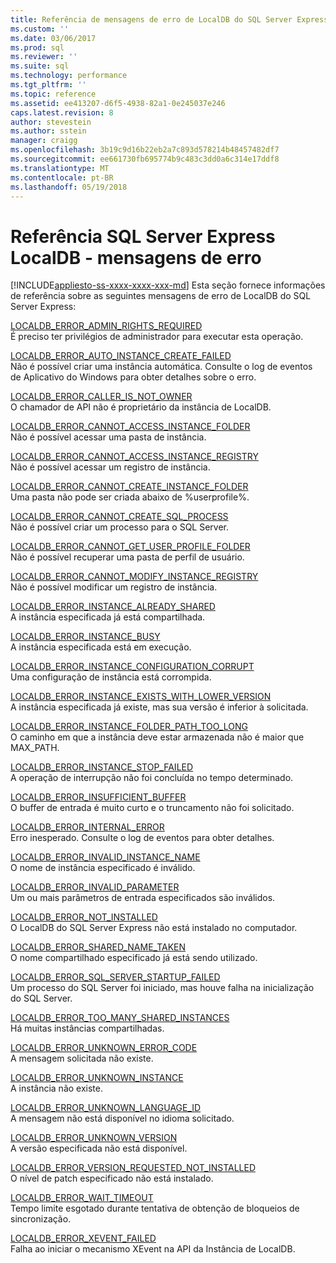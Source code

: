 ```yaml
---
title: Referência de mensagens de erro de LocalDB do SQL Server Express | Microsoft Docs
ms.custom: ''
ms.date: 03/06/2017
ms.prod: sql
ms.reviewer: ''
ms.suite: sql
ms.technology: performance
ms.tgt_pltfrm: ''
ms.topic: reference
ms.assetid: ee413207-d6f5-4938-82a1-0e245037e246
caps.latest.revision: 8
author: stevestein
ms.author: sstein
manager: craigg
ms.openlocfilehash: 3b19c9d16b22eb2a7c893d578214b48457482df7
ms.sourcegitcommit: ee661730fb695774b9c483c3dd0a6c314e17ddf8
ms.translationtype: MT
ms.contentlocale: pt-BR
ms.lasthandoff: 05/19/2018
---
```

# <a name="sql-server-express-localdb-reference---error-messages"></a>Referência SQL Server Express LocalDB - mensagens de erro
[!INCLUDE[appliesto-ss-xxxx-xxxx-xxx-md](../../includes/appliesto-ss-xxxx-xxxx-xxx-md.md)]
  Esta seção fornece informações de referência sobre as seguintes mensagens de erro de LocalDB do SQL Server Express:  
  
 [LOCALDB_ERROR_ADMIN_RIGHTS_REQUIRED](../../relational-databases/express-localdb-error-messages/localdb-error-admin-rights-required.md)  
 É preciso ter privilégios de administrador para executar esta operação.  
  
 [LOCALDB_ERROR_AUTO_INSTANCE_CREATE_FAILED](../../relational-databases/express-localdb-error-messages/localdb-error-auto-instance-create-failed.md)  
 Não é possível criar uma instância automática. Consulte o log de eventos de Aplicativo do Windows para obter detalhes sobre o erro.  
  
 [LOCALDB_ERROR_CALLER_IS_NOT_OWNER](../../relational-databases/express-localdb-error-messages/localdb-error-caller-is-not-owner.md)  
 O chamador de API não é proprietário da instância de LocalDB.  
  
 [LOCALDB_ERROR_CANNOT_ACCESS_INSTANCE_FOLDER](../../relational-databases/express-localdb-error-messages/localdb-error-cannot-access-instance-folder.md)  
 Não é possível acessar uma pasta de instância.  
  
 [LOCALDB_ERROR_CANNOT_ACCESS_INSTANCE_REGISTRY](../../relational-databases/express-localdb-error-messages/localdb-error-cannot-access-instance-registry.md)  
 Não é possível acessar um registro de instância.  
  
 [LOCALDB_ERROR_CANNOT_CREATE_INSTANCE_FOLDER](../../relational-databases/express-localdb-error-messages/localdb-error-cannot-create-instance-folder.md)  
 Uma pasta não pode ser criada abaixo de %userprofile%.  
  
 [LOCALDB_ERROR_CANNOT_CREATE_SQL_PROCESS](../../relational-databases/express-localdb-error-messages/localdb-error-cannot-create-sql-process.md)  
 Não é possível criar um processo para o SQL Server.  
  
 [LOCALDB_ERROR_CANNOT_GET_USER_PROFILE_FOLDER](../../relational-databases/express-localdb-error-messages/localdb-error-cannot-get-user-profile-folder.md)  
 Não é possível recuperar uma pasta de perfil de usuário.  
  
 [LOCALDB_ERROR_CANNOT_MODIFY_INSTANCE_REGISTRY](../../relational-databases/express-localdb-error-messages/localdb-error-cannot-modify-instance-registry.md)  
 Não é possível modificar um registro de instância.  
  
 [LOCALDB_ERROR_INSTANCE_ALREADY_SHARED](../../relational-databases/express-localdb-error-messages/localdb-error-instance-already-shared.md)  
 A instância especificada já está compartilhada.  
  
 [LOCALDB_ERROR_INSTANCE_BUSY](../../relational-databases/express-localdb-error-messages/localdb-error-instance-busy.md)  
 A instância especificada está em execução.  
  
 [LOCALDB_ERROR_INSTANCE_CONFIGURATION_CORRUPT](../../relational-databases/express-localdb-error-messages/localdb-error-instance-configuration-corrupt.md)  
 Uma configuração de instância está corrompida.  
  
 [LOCALDB_ERROR_INSTANCE_EXISTS_WITH_LOWER_VERSION](../../relational-databases/express-localdb-error-messages/localdb-error-instance-exists-with-lower-version.md)  
 A instância especificada já existe, mas sua versão é inferior à solicitada.  
  
 [LOCALDB_ERROR_INSTANCE_FOLDER_PATH_TOO_LONG](../../relational-databases/express-localdb-error-messages/localdb-error-instance-folder-path-too-long.md)  
 O caminho em que a instância deve estar armazenada não é maior que MAX_PATH.  
  
 [LOCALDB_ERROR_INSTANCE_STOP_FAILED](../../relational-databases/express-localdb-error-messages/localdb-error-instance-stop-failed.md)  
 A operação de interrupção não foi concluída no tempo determinado.  
  
 [LOCALDB_ERROR_INSUFFICIENT_BUFFER](../../relational-databases/express-localdb-error-messages/localdb-error-insufficient-buffer.md)  
 O buffer de entrada é muito curto e o truncamento não foi solicitado.  
  
 [LOCALDB_ERROR_INTERNAL_ERROR](../../relational-databases/express-localdb-error-messages/localdb-error-internal-error.md)  
 Erro inesperado. Consulte o log de eventos para obter detalhes.  
  
 [LOCALDB_ERROR_INVALID_INSTANCE_NAME](../../relational-databases/express-localdb-error-messages/localdb-error-invalid-instance-name.md)  
 O nome de instância especificado é inválido.  
  
 [LOCALDB_ERROR_INVALID_PARAMETER](../../relational-databases/express-localdb-error-messages/localdb-error-invalid-parameter.md)  
 Um ou mais parâmetros de entrada especificados são inválidos.  
  
 [LOCALDB_ERROR_NOT_INSTALLED](../../relational-databases/express-localdb-error-messages/localdb-error-not-installed.md)  
 O LocalDB do SQL Server Express não está instalado no computador.  
  
 [LOCALDB_ERROR_SHARED_NAME_TAKEN](../../relational-databases/express-localdb-error-messages/localdb-error-shared-name-taken.md)  
 O nome compartilhado especificado já está sendo utilizado.  
  
 [LOCALDB_ERROR_SQL_SERVER_STARTUP_FAILED](../../relational-databases/express-localdb-error-messages/localdb-error-sql-server-startup-failed.md)  
 Um processo do SQL Server foi iniciado, mas houve falha na inicialização do SQL Server.  
  
 [LOCALDB_ERROR_TOO_MANY_SHARED_INSTANCES](../../relational-databases/express-localdb-error-messages/localdb-error-too-many-shared-instances.md)  
 Há muitas instâncias compartilhadas.  
  
 [LOCALDB_ERROR_UNKNOWN_ERROR_CODE](../../relational-databases/express-localdb-error-messages/localdb-error-unknown-error-code.md)  
 A mensagem solicitada não existe.  
  
 [LOCALDB_ERROR_UNKNOWN_INSTANCE](../../relational-databases/express-localdb-error-messages/localdb-error-unknown-instance.md)  
 A instância não existe.  
  
 [LOCALDB_ERROR_UNKNOWN_LANGUAGE_ID](../../relational-databases/express-localdb-error-messages/localdb-error-unknown-language-id.md)  
 A mensagem não está disponível no idioma solicitado.  
  
 [LOCALDB_ERROR_UNKNOWN_VERSION](../../relational-databases/express-localdb-error-messages/localdb-error-unknown-version.md)  
 A versão especificada não está disponível.  
  
 [LOCALDB_ERROR_VERSION_REQUESTED_NOT_INSTALLED](../../relational-databases/express-localdb-error-messages/localdb-error-version-requested-not-installed.md)  
 O nível de patch especificado não está instalado.  
  
 [LOCALDB_ERROR_WAIT_TIMEOUT](../../relational-databases/express-localdb-error-messages/localdb-error-wait-timeout.md)  
 Tempo limite esgotado durante tentativa de obtenção de bloqueios de sincronização.  
  
 [LOCALDB_ERROR_XEVENT_FAILED](../../relational-databases/express-localdb-error-messages/localdb-error-xevent-failed.md)  
 Falha ao iniciar o mecanismo XEvent na API da Instância de LocalDB.  
  
  
